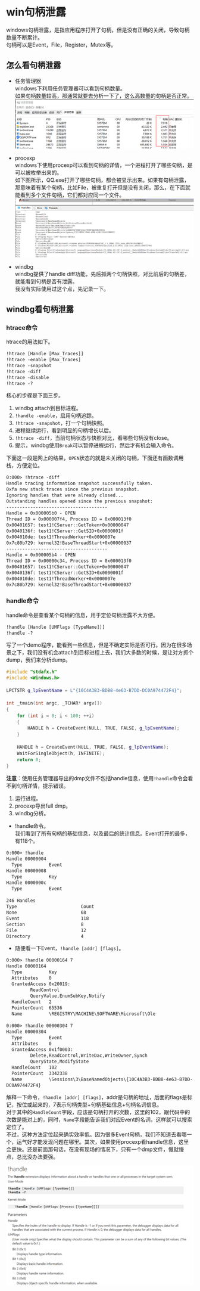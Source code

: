 # win句柄泄露

windows句柄泄露，是指应用程序打开了句柄，但是没有正确的关闭，导致句柄数量不断累计。  
句柄可以是Event，File，Register，Mutex等。

## 怎么看句柄泄露
* 任务管理器  
windows下利用任务管理器可以看到句柄数量。  
如果句柄数量较高，那通常就要去分析一下了，这么高数量的句柄是否正常。
![picture 1](../images/6d643bea168ab90a2d81282d1cb283e171c5fc790ac3e72342e3a73825ddb705.png)  

* procexp  
windows下使用procexp可以看到句柄的详情，一个进程打开了哪些句柄，是可以被枚举出来的。  
如下图所示，QQ.exe打开了哪些句柄，都会被显示出来。如果有句柄泄露，那意味着有某个句柄，比如File，被重复打开但是没有关闭，那么，在下面就能看到多个文件句柄，它们都对应同一个文件。  
![picture 2](../images/9a35fb75d34e42299e24532b4fe4c9cdd1988d65200cccdcee1bd9efbcca5662.png)  

* windbg  
windbg提供了handle diff功能，先后抓两个句柄快照，对比前后的句柄差，就能看到句柄是否有泄露。  
我没有实际使用过这个点，先记录一下。

## windbg看句柄泄露
### htrace命令
htrace的用法如下。
```
!htrace [Handle [Max_Traces]] 
!htrace -enable [Max_Traces]
!htrace -snapshot
!htrace -diff
!htrace -disable
!htrace -?
```
核心的步骤是下面三步。
1. windbg attach到目标进程。
2. `!handle -enable`，启用句柄追踪。
3. `!htrace -snapshot`，打一个句柄快照。
4. 进程继续运行，看到明显的句柄增长以后。
5. `!htrace -diff`，当前句柄状态与快照对比，看哪些句柄没有close。
6. 提示，windbg使用`Break`可以暂停进程运行，然后才有机会输入命令。

下面这一段是网上的结果，`OPEN`状态的就是未关闭的句柄，下面还有函数调用栈，方便定位。
```
0:000> !htrace -diff  
Handle tracing information snapshot successfully taken.  
0xfa new stack traces since the previous snapshot.  
Ignoring handles that were already closed...  
Outstanding handles opened since the previous snapshot:  
--------------------------------------  
Handle = 0x000005b0 - OPEN  
Thread ID = 0x000007f4, Process ID = 0x000013f0  
0x00401657: test1!CServer::GetToken+0x00000047  
0x0040136f: test1!CServer::GetSID+0x0000001f  
0x004010de: test1!ThreadWorker+0x0000007e  
0x7c80b729: kernel32!BaseThreadStart+0x00000037  
--------------------------------------  
Handle = 0x000005b4 - OPEN  
Thread ID = 0x00000c34, Process ID = 0x000013f0  
0x00401657: test1!CServer::GetToken+0x00000047  
0x0040136f: test1!CServer::GetSID+0x0000001f  
0x004010de: test1!ThreadWorker+0x0000007e  
0x7c80b729: kernel32!BaseThreadStart+0x00000037  
```

### handle命令
handle命令是查看某个句柄的信息，用于定位句柄泄露不大方便。  
```
!handle [Handle [UMFlags [TypeName]]] 
!handle -?
```

写了一个demo程序，能看到一些信息，但是不确定实际是否可行。因为在很多场景之下，我们没有机会attach到目标进程上去，我们大多数的时候，是让对方抓个dump，我们来分析dump。

```c++
#include "stdafx.h"
#include <Windows.h>

LPCTSTR g_lpEventName = L"{10C4A3B3-BDB8-4e63-B7DD-DC0A974472F4}";

int _tmain(int argc, _TCHAR* argv[])
{
    for (int i = 0; i < 100; ++i)
    {
        HANDLE h = CreateEvent(NULL, TRUE, FALSE, g_lpEventName);
    }

    HANDLE h = CreateEvent(NULL, TRUE, FALSE, g_lpEventName);
    WaitForSingleObject(h, INFINITE);
	return 0;
}
```

**注意**：使用任务管理器导出的dmp文件不包括handle信息，使用`!handle`命令会看不到句柄详情，提示错误。

1. 运行进程。
2. procexp导出full dmp。
3. windbg分析。

* !handle命令。  
我们看到了所有句柄的基础信息，以及最后的统计信息。Event打开的最多，有118个。
```
0:000> !handle
Handle 00000004
  Type         	Event
Handle 00000008
  Type         	Key
Handle 0000000c
  Type         	Event

246 Handles
Type                    	Count
None                    	68
Event                   	118
Section                 	8
File                    	12
Directory               	4

```

* 随便看一下Event，`!handle [addr] [flags]`。
```
0:000> !handle 00000164 7
Handle 00000164
  Type         	Key
  Attributes   	0
  GrantedAccess	0x20019:
         ReadControl
         QueryValue,EnumSubKey,Notify
  HandleCount  	2
  PointerCount 	65536
  Name         	\REGISTRY\MACHINE\SOFTWARE\Microsoft\Ole

0:000> !handle 00000304 7
Handle 00000304
  Type         	Event
  Attributes   	0
  GrantedAccess	0x1f0003:
         Delete,ReadControl,WriteDac,WriteOwner,Synch
         QueryState,ModifyState
  HandleCount  	102
  PointerCount 	3342338
  Name         	\Sessions\3\BaseNamedObjects\{10C4A3B3-BDB8-4e63-B7DD-DC0A974472F4}
```
解释一下命令，`!handle [addr] [flags]`，addr是句柄的地址，后面的flags是标记，按位或起来的，7表示句柄类型+句柄基础信息+句柄名词信息。  
对于其中的`HandleCount`字段，应该是句柄打开的次数，这里的102，跟代码中的次数是能对上的，同时，`Name`字段能告诉我们对应Event的名词，这样就可以搜索定位了。  
不过，这种方法定位起来确实效率低。因为很多Event句柄，我们不知道去看哪一个，运气好才能发现问题在哪里。其次，如果使用procexp看handle信息，这里会更快。还是前面那句话，在没有现场的情况下，只有一个dmp文件，慢就慢点，总比没办法要强。

![picture 3](../images/1780892082fab990fe9596ff8251e2a20c50f658833bf8c7227c20d9371b03e9.png)  


